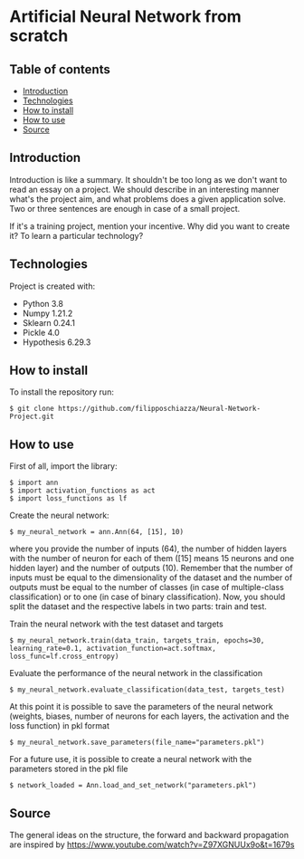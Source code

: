 # Artificial Neural Network from scratch

## Table of contents
* [Introduction](#Introduction)
* [Technologies](#Technologies)
* [How to install](#How-to-install)
* [How to use](#How-to-use)
* [Source](#Source)

## Introduction
Introduction is like a summary. It shouldn't be too long as we don't want to read an essay on a project. We should describe in an interesting manner what's the project aim, and what problems does a given application solve. Two or three sentences are enough in case of a small project.

If it's a training project, mention your incentive. Why did you want to create it? To learn a particular technology?

## Technologies
Project is created with: 
* Python 3.8
* Numpy 1.21.2
* Sklearn 0.24.1
* Pickle 4.0
* Hypothesis 6.29.3

## How to install
To install the repository run:
```
$ git clone https://github.com/filipposchiazza/Neural-Network-Project.git
```

## How to use
First of all, import the library:
```
$ import ann
$ import activation_functions as act
$ import loss_functions as lf
```
Create the neural network:
```
$ my_neural_network = ann.Ann(64, [15], 10)
```
where you provide the number of inputs (64), the number of hidden layers with the number of neuron for each of them ([15] means 15 neurons and one hidden layer) and the number of outputs (10). Remember that the number of inputs must be equal to the dimensionality of the dataset and the number of outputs must be equal to the number of classes (in case of multiple-class classification) or to one (in case of binary classification).
Now, you should split the dataset and the respective labels in two parts: train and test.  

Train the neural network with the test dataset and targets
```
$ my_neural_network.train(data_train, targets_train, epochs=30, learning_rate=0.1, activation_function=act.softmax, loss_func=lf.cross_entropy)
```
Evaluate the performance of the neural network in the classification
```
$ my_neural_network.evaluate_classification(data_test, targets_test)
```
At this point it is possible to save the parameters of the neural network (weights, biases, number of neurons for each layers, the activation and the loss function) in pkl format
```
$ my_neural_network.save_parameters(file_name="parameters.pkl")
```
For a future use, it is possible to create a neural network with the parameters stored in the pkl file
```
$ network_loaded = Ann.load_and_set_network("parameters.pkl")
```

## Source
The general ideas on the structure, the forward and backward propagation are inspired by https://www.youtube.com/watch?v=Z97XGNUUx9o&t=1679s
